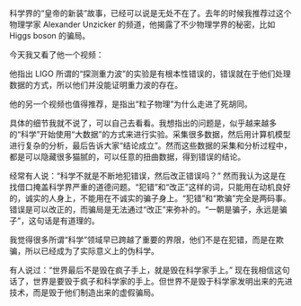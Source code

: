 科学界的“皇帝的新装”故事，已经可以说是无处不在了。去年的时候我推荐过这个物理学家 Alexander Unzicker 的频道，他揭露了不少物理学界的秘密，比如 Higgs boson 的骗局。

今天我又看了他一个视频：

<div id="youtube2-y21KWiurLSc" class="youtube-wrap" data-attrs="{&quot;videoId&quot;:&quot;y21KWiurLSc&quot;,&quot;startTime&quot;:null,&quot;endTime&quot;:null}">



他指出 LIGO 所谓的“探测重力波”的实验是有根本性错误的，错误就在于他们处理数据的方式，所以他们并没能证明重力波的存在。

他的另一个视频也值得推荐，是指出“粒子物理”为什么走进了死胡同。

<div id="youtube2-0NOaYu-AxsI" class="youtube-wrap" data-attrs="{&quot;videoId&quot;:&quot;0NOaYu-AxsI&quot;,&quot;startTime&quot;:null,&quot;endTime&quot;:null}">



具体的细节我就不说了，可以自己去看看。我想指出的问题是，似乎越来越多的“科学”开始使用“大数据”的方式来进行实验。采集很多数据，然后用计算机模型进行复杂的分析，最后告诉大家“结论成立”。然而这些数据的采集和分析过程中，都是可以隐藏很多猫腻的，可以任意的扭曲数据，得到错误的结论。

经常有人说：“科学不就是不断地犯错误，然后改正错误吗？” 然而我认为这是在找借口掩盖科学界严重的道德问题。“犯错”和“改正”这样的词，只能用在动机良好的，诚实的人身上，不能用在不诚实的骗子身上。“犯错”和“欺骗”完全是两码事。错误是可以改正的，而骗局是无法通过“改正”来弥补的。“一朝是骗子，永远是骗子”，这句话是有道理的。

我觉得很多所谓“科学”领域早已跨越了重要的界限，他们不是在犯错，而是在欺骗，所以已经成为了实际意义上的伪科学。

有人说过：“世界最后不是毁在疯子手上，就是毁在科学家手上。” 现在我相信这句话了，世界是要毁于疯子和科学家的手上。但世界不是毁于科学家发明出来的先进技术，而是毁于他们制造出来的虚假骗局。 ​​​
